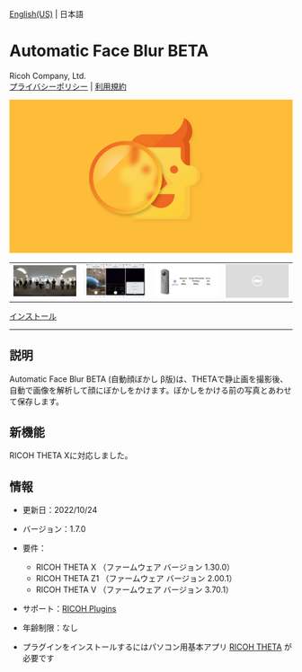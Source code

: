 [English(US)](README.md) | 日本語

# Automatic Face Blur BETA
Ricoh Company, Ltd.  
[プライバシーポリシー](../../README.ja.md#%E3%83%97%E3%83%A9%E3%82%A4%E3%83%90%E3%82%B7%E3%83%BC%E3%83%9D%E3%83%AA%E3%82%B7%E3%83%BC) | [利用規約](../../README.ja.md#%E5%88%A9%E7%94%A8%E8%A6%8F%E7%B4%84)

<div align="center">
 <img src="1.png">
 <table>
  <tr>
   <td><img src="2.png"></td>
   <td><img src="3.png"></td>
   <td><img src="4.png"></td>
   <td><img src="../../resources/common/img/noimg.png"></td>
  </tr>
 </table>
</div>

[インストール](https://link.ricoh360.com/plugins/com.theta360.automaticfaceblur/apk)

***

## 説明
Automatic Face Blur BETA (自動顔ぼかし β版)は、THETAで静止画を撮影後、自動で画像を解析して顔にぼかしをかけます。ぼかしをかける前の写真とあわせて保存します。

## 新機能
RICOH THETA Xに対応しました。

## 情報
  * 更新日：2022/10/24
  * バージョン：1.7.0
  * 要件：
    * RICOH THETA X （ファームウェア バージョン 1.30.0）
    * RICOH THETA Z1 （ファームウェア バージョン 2.00.1）
    * RICOH THETA V （ファームウェア バージョン 3.70.1）
  * サポート：[RICOH Plugins](https://support.theta360.com/ja/)
  * 年齢制限：なし

* プラグインをインストールするにはパソコン用基本アプリ [RICOH THETA](https://theta360.com/ja/about/application/pc.html#app-detail-01) が必要です
